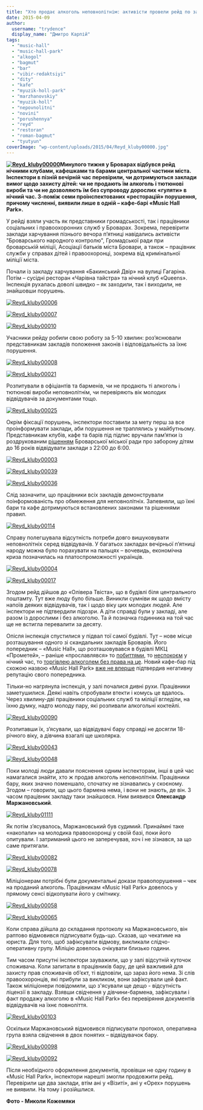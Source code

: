 ```yaml
---
title: "Хто продає алкоголь неповнолітнім: активісти провели рейд по закладах харчування у Броварах"
date: 2015-04-09
author: 
  username: "trydence"
  display_name: "Дмитро Карпій"
tags: 
  - "music-hall"
  - "music-hall-park"
  - "alkogol"
  - "bagmut"
  - "bar"
  - "vibir-redaktsiyi"
  - "dity"
  - "kafe"
  - "myuzik-holl-park"
  - "marzhanovskiy"
  - "myuzik-holl"
  - "nepovnolitni"
  - "novini"
  - "porushennya"
  - "reyd"
  - "restoran"
  - "roman-bagmut"
  - "tyutyun"
coverImage: "wp-content/uploads/2015/04/Reyd_kluby00000.jpg"
---
```


**[![Reyd_kluby00000](https://mpz.brovary.org/wp-content/uploads/2015/04/Reyd_kluby00000.jpg)](https://mpz.brovary.org/wp-content/uploads/2015/04/Reyd_kluby00000.jpg)Минулого тижня у Броварах відбувся рейд нічними клубами, кафешками та барами центральної частини міста. Інспектори в пізній вечірній час перевірили, чи дотримуються заклади вимог щодо захисту дітей: чи не продають їм алкоголь і тютюнові вироби та чи не дозволяють їм без супроводу дорослих «гуляти» в нічний час. З-поміж семи проінспектованих «ресторацій» порушення, причому численні, виявили лише в одній – кафе-барі «Music Hall Park».**

У рейді взяли участь як представники громадськості, так і працівники соціальних і правоохоронних служб у Броварах. Зокрема, перевірити заклади харчування пізнього вечора п’ятниці навідались активісти "Броварського народного контролю", Громадської ради при броварській міліції, Асоціації батьків міста Бровари, а також – працівник служби у справах дітей і правоохоронці, зокрема від кримінальної міліції міста.

Почали із закладу харчування «Бакинський Двір» на вулиці Гагаріна. Потім – сусідні ресторан «Чарівна тайстра» та нічний клуб «Queens». Інспекція рухалась доволі швидко – як заходили, так і виходили, не знайшовши порушень.

[![Reyd_kluby00006](https://mpz.brovary.org/wp-content/uploads/2015/04/Reyd_kluby00006.jpg)](https://mpz.brovary.org/wp-content/uploads/2015/04/Reyd_kluby00006.jpg)

[![Reyd_kluby00007](https://mpz.brovary.org/wp-content/uploads/2015/04/Reyd_kluby00007.jpg)](https://mpz.brovary.org/wp-content/uploads/2015/04/Reyd_kluby00007.jpg)

[![Reyd_kluby00010](https://mpz.brovary.org/wp-content/uploads/2015/04/Reyd_kluby00010.jpg)](https://mpz.brovary.org/wp-content/uploads/2015/04/Reyd_kluby00010.jpg)

Учасники рейду робили свою роботу за 5-10 хвилин: роз’яснювали представникам закладів положення законів і відповідальність за їхнє порушення.

[![Reyd_kluby00008](https://mpz.brovary.org/wp-content/uploads/2015/04/Reyd_kluby00008.jpg)](https://mpz.brovary.org/wp-content/uploads/2015/04/Reyd_kluby00008.jpg)

[![Reyd_kluby00021](https://mpz.brovary.org/wp-content/uploads/2015/04/Reyd_kluby00021.jpg)](https://mpz.brovary.org/wp-content/uploads/2015/04/Reyd_kluby00021.jpg)

Розпитували в офіціантів та барменів, чи не продають ті алкоголь і тютюнові вироби неповнолітнім, чи перевіряють вік молодих відвідувачів за документами тощо.

[![Reyd_kluby00025](https://mpz.brovary.org/wp-content/uploads/2015/04/Reyd_kluby00025.jpg)](https://mpz.brovary.org/wp-content/uploads/2015/04/Reyd_kluby00025.jpg)

Окрім фіксації порушень, інспектори поставили за мету перш за все проінформувати заклади, аби порушення не траплялись у майбутньому. Представникам клубів, кафе та барів під підпис вручали пам’ятки із роздрукованим [рішенням](http://docs.pravo-znaty.org.ua/p12009/20.05.2014/264) Броварської міської ради про заборону дітям до 16 років відвідувати заклади з 22:00 до 6:00.

[![Reyd_kluby00003](https://mpz.brovary.org/wp-content/uploads/2015/04/Reyd_kluby00003.jpg)](https://mpz.brovary.org/wp-content/uploads/2015/04/Reyd_kluby00003.jpg)

[![Reyd_kluby00039](https://mpz.brovary.org/wp-content/uploads/2015/04/Reyd_kluby00039.jpg)](https://mpz.brovary.org/wp-content/uploads/2015/04/Reyd_kluby00039.jpg)

[![Reyd_kluby00036](https://mpz.brovary.org/wp-content/uploads/2015/04/Reyd_kluby00036.jpg)](https://mpz.brovary.org/wp-content/uploads/2015/04/Reyd_kluby00036.jpg)

Слід зазначити, що працівники всіх закладів демонстрували поінформованість про обмеження для неповнолітніх. Запевняли, що їхні бари та кафе дотримуються встановлених законами та рішеннями правил.

[![Reyd_kluby00114](https://mpz.brovary.org/wp-content/uploads/2015/04/Reyd_kluby00114.jpg)](https://mpz.brovary.org/wp-content/uploads/2015/04/Reyd_kluby00114.jpg)

Справу полегшувала відсутність потреби довго вишуковувати неповнолітніх серед відвідувачів. У багатьох закладах вечірньої п’ятниці народу можна було порахувати на пальцях – вочевидь, економічна криза позначилась на платоспроможності українців.

[![Reyd_kluby00004](https://mpz.brovary.org/wp-content/uploads/2015/04/Reyd_kluby00004.jpg)](https://mpz.brovary.org/wp-content/uploads/2015/04/Reyd_kluby00017.jpg)

[![Reyd_kluby00017](https://mpz.brovary.org/wp-content/uploads/2015/04/Reyd_kluby00017.jpg)](https://mpz.brovary.org/wp-content/uploads/2015/04/Reyd_kluby00017.jpg)

Згодом рейд дійшов до «Олівера Твіста», що в будівлі біля центрального поштамту. Тут вже люду було більше. Виникли сумніви як щодо вмісту напоїв деяких відвідувачів, так і щодо віку цих молодих людей. Але інспектори не підтвердили підозри. А діти справді були у закладі, але разом із дорослими і без алкоголю. Та й позначка годинника на той час ще не встигла перевалити за десяту.

Опісля інспекція спустилися у підвал тої самої будівлі. Тут – нове місце розташування одного зі скандальних закладів Броварів. Його попередник – «Music Hall», що розташовувався в будівлі МКЦ «Прометей», – раніше «прославлявся» то [побиттями](https://mpz.brovary.org/vosmogo-bereznya-ohorontsi-myuzik-holu-privitali-kliyentku-podviynim-perelomom-video/), то [неспокоєм](https://mpz.brovary.org/krik-dushi-meshkantsiv-budinkiv-kotri-poterpayut-vid-susidstva-z-myuzik-holom/) у нічний час, то [торгівлею алкоголем без права на це](https://mpz.brovary.org/militsiya-rozbiratimetsya-chi-zakonno-prodayut-alkogol-v-myuzik-holi/). Новий кафе-бар під схожою назвою «Music Hall Park» [вже не вперше](https://mpz.brovary.org/v-novomu-kafe-bagmutiv-ponozhovshhina-troye-postrazhdalih-odin-u-vazhkomu-stani/) підтвердив негативну репутацію свого попередника.

Тільки-но нагрянула інспекція, у залі почалися дивні рухи. Працівники заметушилися. Деякі навіть спробували втекти і комусь це вдалось. Через хвилину-дві працівники соціальних служб та міліції вгледіли, на їхню думку, надто молоду пару, які розпивали алкогольні коктейлі.

[![Reyd_kluby00090](https://mpz.brovary.org/wp-content/uploads/2015/04/Reyd_kluby00090.jpg)](https://mpz.brovary.org/wp-content/uploads/2015/04/Reyd_kluby00090.jpg)

Розпитавши їх, з’ясували, що відвідувачі бару справді не досягли 18-річного віку, а дівчина взагалі ще школярка.

[![Reyd_kluby00043](https://mpz.brovary.org/wp-content/uploads/2015/04/Reyd_kluby00043.jpg)](https://mpz.brovary.org/wp-content/uploads/2015/04/Reyd_kluby00043.jpg)

[![Reyd_kluby00048](https://mpz.brovary.org/wp-content/uploads/2015/04/Reyd_kluby00048.jpg)](https://mpz.brovary.org/wp-content/uploads/2015/04/Reyd_kluby00048.jpg)

Поки молоді люди давали пояснення одним інспекторам, інші в цей час намагалися знайти, хто ж продав алкоголь неповнолітнім. Працівники бару, яких значно поменшало, спочатку не зізнавались у скоєному. Згодом – говорили, що цього бармена нема, і вони не знають, де він. З часом працівник закладу таки знайшовся. Ним виявився **Олександр Маржановський**.

[![Reyd_kluby01111](https://mpz.brovary.org/wp-content/uploads/2015/04/Reyd_kluby01111.jpg)](https://mpz.brovary.org/wp-content/uploads/2015/04/Reyd_kluby01111.jpg)

Як потім з’ясувалось, Маржановський був судимий. Принаймні таке «накопали» на молодика правоохоронці у своїй базі, поки його опитували. І затриманий цього не заперечував, хоч і не зізнався, за що саме притягали.

[![Reyd_kluby00082](https://mpz.brovary.org/wp-content/uploads/2015/04/Reyd_kluby00082.jpg)](https://mpz.brovary.org/wp-content/uploads/2015/04/Reyd_kluby00082.jpg)

[![Reyd_kluby00078](https://mpz.brovary.org/wp-content/uploads/2015/04/Reyd_kluby00078.jpg)](https://mpz.brovary.org/wp-content/uploads/2015/04/Reyd_kluby00078.jpg)

Міліціонерам потрібні були документальні докази правопорушення – чек на проданий алкоголь. Працівникам «Music Hall Park» довелось у прямому сенсі відкопувати його у смітнику.

[![Reyd_kluby00058](https://mpz.brovary.org/wp-content/uploads/2015/04/Reyd_kluby00058.jpg)](https://mpz.brovary.org/wp-content/uploads/2015/04/Reyd_kluby00058.jpg)

[![Reyd_kluby00065](https://mpz.brovary.org/wp-content/uploads/2015/04/Reyd_kluby00065.jpg)](https://mpz.brovary.org/wp-content/uploads/2015/04/Reyd_kluby00065.jpg)

Коли справа дійшла до складання протоколу на Маржановського, він раптово відмовився підписувати будь-що. Сказав, що чекатиме на юриста. Для того, щоб зафіксувати відмову, викликали слідчо-оперативну групу. Міліцію довелось очікувати близько години.

Тим часом присутні інспектори зауважили, що у залі відсутній куточок споживача. Коли запитали в працівників бару, де цей важливий для захисту прав споживачів об’єкт, ті відповіли, що зараз його нема. Зі слів правоохоронців, які прибули за викликом, вони зафіксували цей факт. Також міліціонери повідомили, що з'ясували ще дещо - відсутність ліцензії в закладу. Взявши свідчення у дівчини-бармена, зафіксували і факт продажу алкоголю в «Music Hall Park» без перевіряння документів відвідувачів на їхнє повноліття.

[![Reyd_kluby00103](https://mpz.brovary.org/wp-content/uploads/2015/04/Reyd_kluby00103.jpg)](https://mpz.brovary.org/wp-content/uploads/2015/04/Reyd_kluby00103.jpg)

Оскільки Маржановський відмовився підписувати протокол, оперативна група взяла свідчення в двох понятих – відвідувачок бару.

[![Reyd_kluby00098](https://mpz.brovary.org/wp-content/uploads/2015/04/Reyd_kluby00098.jpg)](https://mpz.brovary.org/wp-content/uploads/2015/04/Reyd_kluby00098.jpg)

[![Reyd_kluby00092](https://mpz.brovary.org/wp-content/uploads/2015/04/Reyd_kluby00092.jpg)](https://mpz.brovary.org/wp-content/uploads/2015/04/Reyd_kluby00092.jpg)

Після необхідного оформлення документів, провівши не одну годину в «Music Hall Park», інспектори нарешті змогли продовжити рейд. Перевірили ще два заклади, втім ані у «Візиті», ані у «Орех» порушень не виявили. На тому і розійшлися.

**Фото - Миколи Кожемяки**
